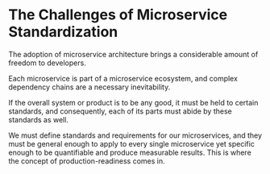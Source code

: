 # The Challenges of Microservice Standardization

The adoption of microservice architecture brings a considerable amount of freedom to developers.

Each microservice is part of a microservice ecosystem, and complex dependency chains are a necessary inevitability.

If the overall system or product is to be any good, it must be held to certain standards, and consequently, each of its parts must abide by these standards as well.

We must define standards and requirements for our microservices, and they must be general enough to apply to every single microservice yet specific enough to be quantifiable and produce measurable results. This is where the concept of production-readiness comes in.